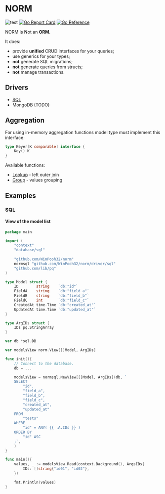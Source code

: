 # NORM

![test](https://github.com/WinPooh32/norm/actions/workflows/test.yml/badge.svg)
[![Go Report Card](https://goreportcard.com/badge/github.com/WinPooh32/norm)](https://goreportcard.com/report/github.com/WinPooh32/norm)
[![Go Reference](https://pkg.go.dev/badge/github.com/WinPooh32/norm.svg)](https://pkg.go.dev/github.com/WinPooh32/norm)

NORM is **N**ot an **ORM**.

It does:

- provide **unified** CRUD interfaces for your queries;
- use generics for your types;
- **not** generate SQL migrations;
- **not** generate queries from structs;
- **not** manage transactions.

## Drivers

- [SQL](https://pkg.go.dev/github.com/WinPooh32/norm/driver/sql)
- MongoDB (TODO)

## Aggregation

For using in-memory aggregation functions model type must implement this interface:

```go
type Keyer[K comparable] interface {
    Key() K
}
```

Available functions:

- [Lookup](https://pkg.go.dev/github.com/WinPooh32/norm#Lookup) - left outer join
- [Group](https://pkg.go.dev/github.com/WinPooh32/norm#Group) - values grouping

## Examples

### SQL

#### View of the model list

```go
package main

import (
    "context"
    "database/sql"
    
    "github.com/WinPooh32/norm"
    normsql "github.com/WinPooh32/norm/driver/sql"
    "github.com/lib/pq"
)

type Model struct {
    ID        string    `db:"id"`
    FieldA    string    `db:"field_a"`
    FieldB    string    `db:"field_b"`
    FieldC    int       `db:"field_c"`
    CreatedAt time.Time `db:"created_at"`
    UpdatedAt time.Time `db:"updated_at"`
}

type ArgIDs struct {
    IDs pq.StringArray
}

var db *sql.DB

var modelsView norm.View[[]Model, ArgIDs]

func init(){
    // Connect to the database.
    db = ...

    modelsView = normsql.NewView[[]Model, ArgIDs](db, `
    SELECT 
        "id", 
        "field_a",
        "field_b",
        "field_c",
        "created_at",
        "updated_at"
    FROM 
        "tests" 
    WHERE 
        "id" = ANY( {{ .A.IDs }} )
    ORDER BY 
        "id" ASC
    ;`,
    )
}

func main(){
    values, _ := modelsView.Read(context.Background(), ArgsIDs{
        IDs: []string{"id01", "id02"},
    })

    fmt.Println(values)
}

```
